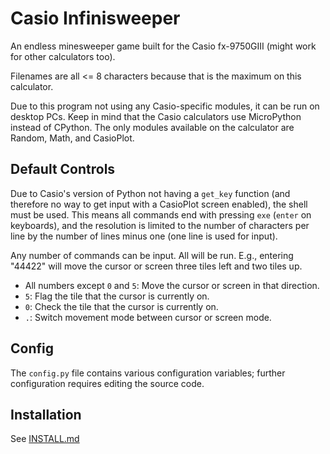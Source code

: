 # Casio Infinisweeper

An endless minesweeper game built for the Casio fx-9750GIII (might work for other
calculators too).

Filenames are all <= 8 characters because that is the maximum on this calculator.

Due to this program not using any Casio-specific modules, it can be run on desktop
PCs. Keep in mind that the Casio calculators use MicroPython instead of CPython.
The only modules available on the calculator are Random, Math, and CasioPlot.

## Default Controls

Due to Casio's version of Python not having a `get_key` function (and therefore 
no way to get input with a CasioPlot screen enabled), the shell must be used. 
This means all commands end with pressing `exe` (`enter` on keyboards), and the 
resolution is limited to the number of characters per line by the number of lines 
minus one (one line is used for input).

Any number of commands can be input. All will be run. E.g., entering "44422"
will move the cursor or screen three tiles left and two tiles up.

- All numbers except `0` and `5`: Move the cursor or screen in that direction.
- `5`: Flag the tile that the cursor is currently on.
- `0`: Check the tile that the cursor is currently on.
- `.`: Switch movement mode between cursor or screen mode.

## Config

The `config.py` file contains various configuration variables; further 
configuration requires editing the source code.

## Installation

See [INSTALL.md](INSTALL.md)

